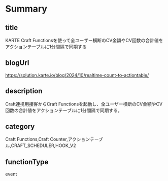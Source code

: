 # Summary

## title

KARTE Craft Functionsを使って全ユーザー横断のCV金額やCV回数の合計値をアクションテーブルに1分間隔で同期する

## blogUrl

https://solution.karte.io/blog/2024/10/realtime-count-to-actiontable/

## description

Craft連携用接客からCraft Functionsを起動し、全ユーザー横断のCV金額やCV回数の合計値をアクションテーブルに1分間隔で同期する。

## category

Craft Functions,Craft Counter,アクションテーブル,CRAFT_SCHEDULER,HOOK_V2

## functionType 

event